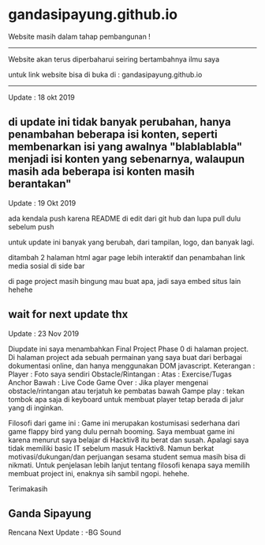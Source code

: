 # gandasipayung.github.io
Website masih dalam tahap pembangunan !

------------------------------------------------------------------------------------------------------------------------------
Website akan terus diperbaharui seiring bertambahnya ilmu saya

untuk link website bisa di buka di : gandasipayung.github.io

------------------------------------------------------------------------------------------------------------------------------
Update : 18 okt 2019

di update ini tidak banyak perubahan, hanya penambahan beberapa isi konten, seperti membenarkan isi yang awalnya "blablablabla" menjadi isi konten yang sebenarnya, walaupun masih ada beberapa isi konten masih berantakan"
------------------------------------------------------------------------------------------------------------------------------
Update : 19 Okt 2019

ada kendala push karena README di edit dari git hub dan lupa pull dulu sebelum push

untuk update ini banyak yang berubah, dari tampilan, logo, dan banyak lagi.

ditambah 2 halaman html agar page lebih interaktif dan penambahan link media sosial di side bar

di page project masih bingung mau buat apa, jadi saya embed situs lain hehehe

wait for next update thx
------------------------------------------------------------------------------------------------------------------------------
Update : 23 Nov 2019

Diupdate ini saya menambahkan Final Project Phase 0 di halaman project.
Di halaman project ada sebuah permainan yang saya buat dari berbagai dokumentasi online, dan hanya menggunakan DOM javascript.
Keterangan :
Player : Foto saya sendiri
Obstacle/Rintangan :
  Atas : Exercise/Tugas Anchor
  Bawah : Live Code
Game Over : Jika player mengenai obstacle/rintangan atau terjatuh ke pembatas bawah
Gampe play : tekan tombok apa saja di keyboard untuk membuat player tetap berada di jalur yang di inginkan.

Filosofi dari game ini :
Game ini merupakan kostumisasi sederhana dari game flappy bird yang dulu pernah booming.
Saya membuat game ini karena menurut saya belajar di Hacktiv8 itu berat dan susah. Apalagi saya tidak memiliki basic IT sebelum masuk Hacktiv8. Namun berkat motivasi/dukungan/dan perjuangan sesama student semua masih bisa di nikmati.
Untuk penjelasan lebih lanjut tentang filosofi kenapa saya memilih membuat project ini, enaknya sih sambil ngopi. hehehe.

Terimakasih

Ganda Sipayung
------------------------------------------------------------------------------------------------------------------------------
Rencana Next Update : 
-BG Sound
